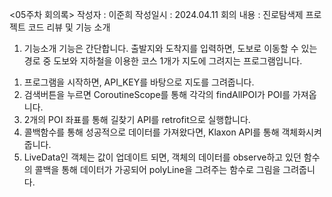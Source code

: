 <05주차 회의록>
작성자 : 이준희
작성일시 : 2024.04.11
회의 내용 : 진로탐색제 프로젝트 코드 리뷰 및 기능 소개
1. 기능소개
기능은 간단합니다. 출발지와 도착지를 입력하면, 도보로 이동할 수 있는 경로 중 도보와 지하철을 이용한 코스 1개가 지도에 그려지는 프로그램입니다. 
1) 프로그램을 시작하면, API_KEY를 바탕으로 지도를 그려줍니다.
2) 검색버튼을 누르면 CoroutineScope를 통해 각각의 findAllPOI가 POI를 가져옵니다.
3) 2개의 POI 좌표를 통해 길찾기 API를 retrofit으로 실행합니다.
4) 콜백함수를 통해 성공적으로 데이터를 가져왔다면, Klaxon API를 통해 객체화시켜줍니다.
5) LiveData인 객체는 값이 업데이트 되면, 객체의 데이터를 observe하고 있던 함수의 콜백을 통해 데이터가 가공되어 polyLine을 그려주는 함수로 그림을 그려줍니다.
